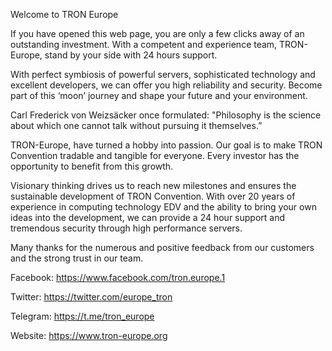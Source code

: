 Welcome to TRON Europe

If you have opened this web page, you are only a few clicks away of an outstanding investment. With a competent and experience team, TRON-Europe, stand by your side with 24 hours support. 

With perfect symbiosis of powerful servers, sophisticated technology and excellent developers, we can offer you high reliability and security. Become part of this ‘moon’ journey and shape your future and your environment.

Carl Frederick von Weizsäcker once formulated: 
"Philosophy is the science about which one cannot talk without pursuing it themselves.”

TRON-Europe, have turned a hobby into passion. Our goal is to make TRON Convention tradable and tangible for everyone. Every investor has the opportunity to benefit from this growth.

Visionary thinking drives us to reach new milestones and ensures the sustainable development of TRON Convention. With over 20 years of experience in computing technology EDV and the ability to bring your own ideas into the development, we can provide a 24 hour support and tremendous security through high performance servers.

Many thanks for the numerous and positive feedback from our customers and the strong trust in our team.

Facebook:				https://www.facebook.com/tron.europe.1

Twitter:				https://twitter.com/europe_tron

Telegram:				https://t.me/tron_europe

Website:				https://www.tron-europe.org
